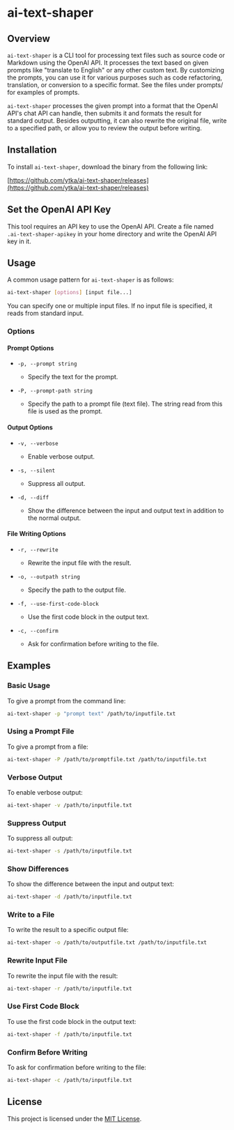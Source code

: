 # ai-text-shaper

## Overview

`ai-text-shaper` is a CLI tool for processing text files such as source code or Markdown using the OpenAI API. It processes the text based on given prompts like "translate to English" or any other custom text. By customizing the prompts, you can use it for various purposes such as code refactoring, translation, or conversion to a specific format. See the files under prompts/ for examples of prompts.

`ai-text-shaper` processes the given prompt into a format that the OpenAI API's chat API can handle, then submits it and formats the result for standard output. Besides outputting, it can also rewrite the original file, write to a specified path, or allow you to review the output before writing.

## Installation

To install `ai-text-shaper`, download the binary from the following link:

[https://github.com/ytka/ai-text-shaper/releases](https://github.com/ytka/ai-text-shaper/releases)

## Set the OpenAI API Key

This tool requires an API key to use the OpenAI API. Create a file named `.ai-text-shaper-apikey` in your home directory and write the OpenAI API key in it.

## Usage

A common usage pattern for `ai-text-shaper` is as follows:

```sh
ai-text-shaper [options] [input file...]
```

You can specify one or multiple input files. If no input file is specified, it reads from standard input.

### Options

#### Prompt Options

- `-p, --prompt string`
   - Specify the text for the prompt.

- `-P, --prompt-path string`
   - Specify the path to a prompt file (text file). The string read from this file is used as the prompt.

#### Output Options

- `-v, --verbose`
   - Enable verbose output.

- `-s, --silent`
   - Suppress all output.

- `-d, --diff`
   - Show the difference between the input and output text in addition to the normal output.

#### File Writing Options

- `-r, --rewrite`
   - Rewrite the input file with the result.

- `-o, --outpath string`
   - Specify the path to the output file.

- `-f, --use-first-code-block`
   - Use the first code block in the output text.

- `-c, --confirm`
   - Ask for confirmation before writing to the file.

## Examples

### Basic Usage

To give a prompt from the command line:

```sh
ai-text-shaper -p "prompt text" /path/to/inputfile.txt
```

### Using a Prompt File

To give a prompt from a file:

```sh
ai-text-shaper -P /path/to/promptfile.txt /path/to/inputfile.txt
```

### Verbose Output

To enable verbose output:

```sh
ai-text-shaper -v /path/to/inputfile.txt
```

### Suppress Output

To suppress all output:

```sh
ai-text-shaper -s /path/to/inputfile.txt
```

### Show Differences

To show the difference between the input and output text:

```sh
ai-text-shaper -d /path/to/inputfile.txt
```

### Write to a File

To write the result to a specific output file:

```sh
ai-text-shaper -o /path/to/outputfile.txt /path/to/inputfile.txt
```

### Rewrite Input File

To rewrite the input file with the result:

```sh
ai-text-shaper -r /path/to/inputfile.txt
```

### Use First Code Block

To use the first code block in the output text:

```sh
ai-text-shaper -f /path/to/inputfile.txt
```

### Confirm Before Writing

To ask for confirmation before writing to the file:

```sh
ai-text-shaper -c /path/to/inputfile.txt
```

## License

This project is licensed under the [MIT License](link_to_license).
